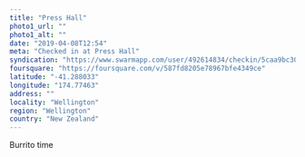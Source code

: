 ```yaml
---
title: "Press Hall"
photo1_url: ""
photo1_alt: ""
date: "2019-04-08T12:54"
meta: "Checked in at Press Hall"
syndication: "https://www.swarmapp.com/user/492614834/checkin/5caa9bc30a08ab002c8d1e45"
foursquare: "https://foursquare.com/v/587fd8205e78967bfe4349ce"
latitude: "-41.288033"
longitude: "174.77463"
address: ""
locality: "Wellington"
region: "Wellington"
country: "New Zealand"
---
```

Burrito time
